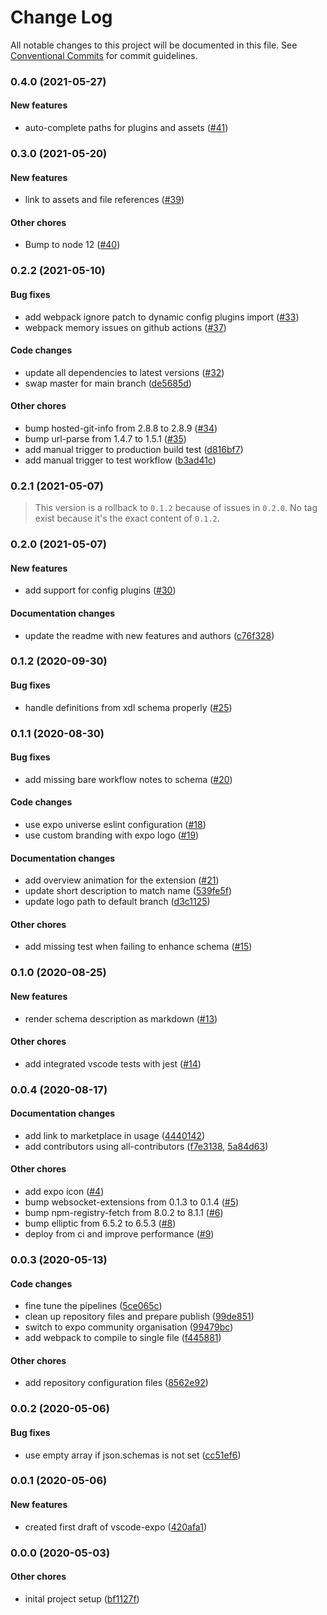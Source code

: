 # Change Log

All notable changes to this project will be documented in this file.
See [Conventional Commits](https://conventionalcommits.org) for commit guidelines.

### 0.4.0 (2021-05-27)

#### New features

* auto-complete paths for plugins and assets ([#41](https://github.com/expo/vscode-expo/pull/41))

### 0.3.0 (2021-05-20)

#### New features

* link to assets and file references ([#39](https://github.com/expo/vscode-expo/pull/39))

#### Other chores

* Bump to node 12 ([#40](https://github.com/expo/vscode-expo/pull/40))

### 0.2.2 (2021-05-10)

#### Bug fixes

* add webpack ignore patch to dynamic config plugins import ([#33](https://github.com/expo/vscode-expo/pull/33))
* webpack memory issues on github actions ([#37](https://github.com/expo/vscode-expo/pull/37))

#### Code changes

* update all dependencies to latest versions ([#32](https://github.com/expo/vscode-expo/pull/32))
* swap master for main branch ([de5685d](https://github.com/expo/vscode-expo/commit/de5685d2dcd3ff8048a3e6922d6d23b54ad24ce5))

#### Other chores

* bump hosted-git-info from 2.8.8 to 2.8.9 ([#34](https://github.com/expo/vscode-expo/pull/34))
* bump url-parse from 1.4.7 to 1.5.1 ([#35](https://github.com/expo/vscode-expo/pull/35))
* add manual trigger to production build test ([d816bf7](https://github.com/expo/vscode-expo/commit/d816bf7e175d79fea4996f3010714436f49dfb56))
* add manual trigger to test workflow ([b3ad41c](https://github.com/expo/vscode-expo/commit/b3ad41cbe574fe29123ebc4d1e7b0d7e47851380))

### 0.2.1 (2021-05-07)

> This version is a rollback to `0.1.2` because of issues in `0.2.0`. No tag exist because it's the exact content of `0.1.2`.

### 0.2.0 (2021-05-07)

#### New features

* add support for config plugins ([#30](https://github.com/expo/vscode-expo/pull/25))

#### Documentation changes

* update the readme with new features and authors ([c76f328](https://github.com/expo/vscode-expo/commit/c76f3289dcf3980e355286db11fea998b9642061))

### 0.1.2 (2020-09-30)

#### Bug fixes

* handle definitions from xdl schema properly ([#25](https://github.com/expo/vscode-expo/pull/25))

### 0.1.1 (2020-08-30)

#### Bug fixes

* add missing bare workflow notes to schema ([#20](https://github.com/expo-community/vscode-expo/pull/20))

#### Code changes

* use expo universe eslint configuration ([#18](https://github.com/expo-community/vscode-expo/pull/18))
* use custom branding with expo logo ([#19](https://github.com/expo-community/vscode-expo/pull/19))

#### Documentation changes

* add overview animation for the extension ([#21](https://github.com/expo-community/vscode-expo/pull/21))
* update short description to match name ([539fe5f](https://github.com/expo-community/vscode-expo/commit/539fe5ff64b39c0cfb5b4e26761ae7a44210a092))
* update logo path to default branch ([d3c1125](https://github.com/expo-community/vscode-expo/commit/d3c11257f48dbfea472acba6f4b6554dc466dd0a))

#### Other chores

* add missing test when failing to enhance schema ([#15](https://github.com/expo-community/vscode-expo/pull/13))


### 0.1.0 (2020-08-25)

#### New features

* render schema description as markdown ([#13](https://github.com/expo-community/vscode-expo/pull/13))

#### Other chores

* add integrated vscode tests with jest ([#14](https://github.com/expo-community/vscode-expo/pull/14))


### 0.0.4 (2020-08-17)

#### Documentation changes

* add link to marketplace in usage ([4440142](https://github.com/expo-community/vscode-expo/commit/44401424ada710f4c8a2fdd56eced62965e16213))
* add contributors using all-contributors ([f7e3138](https://github.com/expo-community/vscode-expo/commit/f7e3138fdb61d350126c3412a048a178aa492b69), [5a84d63](https://github.com/expo-community/vscode-expo/commit/5a84d637f85d1a77897d1988b12bb4e55ff1ae63))

#### Other chores

* add expo icon ([#4](https://github.com/expo-community/vscode-expo/pull/4))
* bump websocket-extensions from 0.1.3 to 0.1.4 ([#5](https://github.com/expo-community/vscode-expo/pull/5))
* bump npm-registry-fetch from 8.0.2 to 8.1.1 ([#6](https://github.com/expo-community/vscode-expo/pull/6))
* bump elliptic from 6.5.2 to 6.5.3 ([#8](https://github.com/expo-community/vscode-expo/pull/8))
* deploy from ci and improve performance ([#9](https://github.com/expo-community/vscode-expo/pull/9))


### 0.0.3 (2020-05-13)

#### Code changes

* fine tune the pipelines ([5ce065c](https://github.com/expo-community/vscode-expo/commit/5ce065cc3610d037baf056e331854a0e3158942b))
* clean up repository files and prepare publish ([99de851](https://github.com/expo-community/vscode-expo/commit/99de851ab530a27fb7ae66f355c11b568456cdd4))
* switch to expo community organisation ([99479bc](https://github.com/expo-community/vscode-expo/commit/99479bc995b4054b6d28394b4f28ee206792d4b1))
* add webpack to compile to single file ([f445881](https://github.com/expo-community/vscode-expo/commit/f44588187d22354ea60443e38eae7ed216000736))

#### Other chores

* add repository configuration files ([8562e92](https://github.com/expo-community/vscode-expo/commit/8562e924f2ba5c8823a2940be9cb0ea88dff118c))


### 0.0.2 (2020-05-06)

#### Bug fixes

* use empty array if json.schemas is not set ([cc51ef6](https://github.com/expo-community/vscode-expo/commit/cc51ef6a3a06c5dae6b01c5809aad5719239e248))


### 0.0.1 (2020-05-06)

#### New features

* created first draft of vscode-expo ([420afa1](https://github.com/expo-community/vscode-expo/commit/420afa1b090b3a5fefa2a587f399a7db26473bbd))


### 0.0.0 (2020-05-03)

#### Other chores

* inital project setup ([bf1127f](https://github.com/expo-community/vscode-expo/commit/bf1127fee592d8b6e93b708c54b3f986593b45f1))
